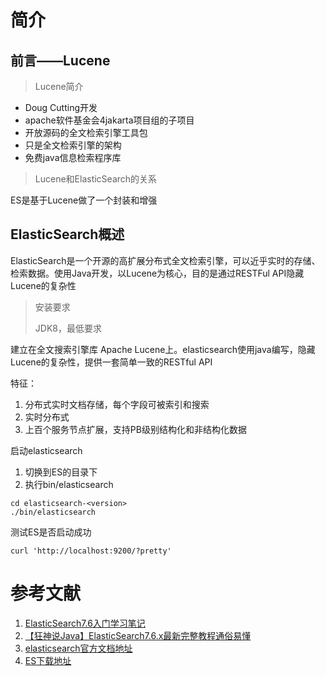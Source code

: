 # 简介

## 前言——Lucene

> Lucene简介

- Doug Cutting开发
- apache软件基金会4jakarta项目组的子项目
- 开放源码的全文检索引擎工具包
- 只是全文检索引擎的架构
- 免费java信息检索程序库

> Lucene和ElasticSearch的关系

ES是基于Lucene做了一个封装和增强



## ElasticSearch概述

ElasticSearch是一个开源的高扩展分布式全文检索引擎，可以近乎实时的存储、检索数据。使用Java开发，以Lucene为核心，目的是通过RESTFul API隐藏Lucene的复杂性

> 安装要求
>
> JDK8，最低要求







建立在全文搜索引擎库 Apache Lucene上。elasticsearch使用java编写，隐藏Lucene的复杂性，提供一套简单一致的RESTful API

特征：

1. 分布式实时文档存储，每个字段可被索引和搜索
2. 实时分布式
3. 上百个服务节点扩展，支持PB级别结构化和非结构化数据



启动elasticsearch

1. 切换到ES的目录下
2. 执行bin/elasticsearch

```shell
cd elasticsearch-<version>
./bin/elasticsearch  
```



测试ES是否启动成功

```shell
curl 'http://localhost:9200/?pretty'
```





# 参考文献

1.  [ElasticSearch7.6入门学习笔记](https://www.kuangstudy.com/bbs/1354069127022583809) 
2.  [【狂神说Java】ElasticSearch7.6.x最新完整教程通俗易懂](https://www.bilibili.com/video/BV17a4y1x7zq?from=search&seid=4820966176885181951&spm_id_from=333.337.0.0) 
3.  [elasticsearch官方文档地址](https://www.elastic.co/guide/cn/elasticsearch/guide/current/running-elasticsearch.html) 
3.  [ES下载地址](https://www.elastic.co/cn/downloads/)
